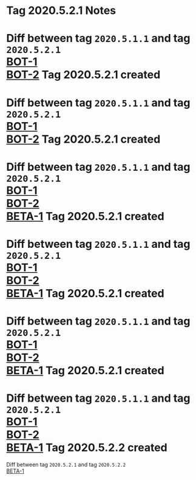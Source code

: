 Tag 2020.5.2.1 Notes  
====  
Diff between tag `2020.5.1.1` and  tag `2020.5.2.1`  
[BOT-1](https://intouchhealth.atlassian.net/browse/BOT-1)  
[BOT-2](https://intouchhealth.atlassian.net/browse/BOT-2)
Tag 2020.5.2.1 created  
==  
Diff between tag `2020.5.1.1` and  tag `2020.5.2.1`  
[BOT-1](https://intouchhealth.atlassian.net/browse/BOT-1)  
[BOT-2](https://intouchhealth.atlassian.net/browse/BOT-2)
Tag 2020.5.2.1 created  
==  
Diff between tag `2020.5.1.1` and  tag `2020.5.2.1`  
[BOT-1](https://intouchhealth.atlassian.net/browse/BOT-1)  
[BOT-2](https://intouchhealth.atlassian.net/browse/BOT-2)  
[BETA-1](https://intouchhealth.atlassian.net/browse/BETA-1)
Tag 2020.5.2.1 created  
==  
Diff between tag `2020.5.1.1` and  tag `2020.5.2.1`  
[BOT-1](https://intouchhealth.atlassian.net/browse/BOT-1)  
[BOT-2](https://intouchhealth.atlassian.net/browse/BOT-2)  
[BETA-1](https://intouchhealth.atlassian.net/browse/BETA-1)
Tag 2020.5.2.1 created  
==  
Diff between tag `2020.5.1.1` and  tag `2020.5.2.1`  
[BOT-1](https://intouchhealth.atlassian.net/browse/BOT-1)  
[BOT-2](https://intouchhealth.atlassian.net/browse/BOT-2)  
[BETA-1](https://intouchhealth.atlassian.net/browse/BETA-1)
Tag 2020.5.2.1 created  
==  
Diff between tag `2020.5.1.1` and  tag `2020.5.2.1`  
[BOT-1](https://intouchhealth.atlassian.net/browse/BOT-1)  
[BOT-2](https://intouchhealth.atlassian.net/browse/BOT-2)  
[BETA-1](https://intouchhealth.atlassian.net/browse/BETA-1)
Tag 2020.5.2.2 created  
==  
Diff between tag `2020.5.2.1` and  tag `2020.5.2.2`  
[BETA-1](https://intouchhealth.atlassian.net/browse/BETA-1)